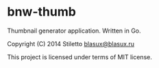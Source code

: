 bnw-thumb
=========

Thumbnail generator application. Written in Go.

Copyright (C) 2014 Stiletto <blasux@blasux.ru>

This project is licensed under terms of MIT license.
